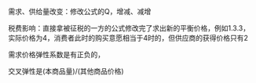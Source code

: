 需求、供给量改变：修改公式的Q，增减、减增

税费影响：直接拿被征税的一方的公式修改完了求出新的平衡价格，例如1.3.3，实际价格为4，消费者此时的购买意愿相当于4时的，但供应商的获得价格只有2

需求价格弹性系数是有正负的，

交叉弹性是(本商品量)/(其他商品价格)
